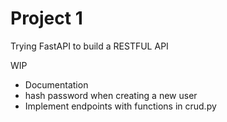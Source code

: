 # Project 1

Trying FastAPI to build a RESTFUL API

WIP
* Documentation
* hash password when creating a new user
* Implement endpoints with functions in crud.py